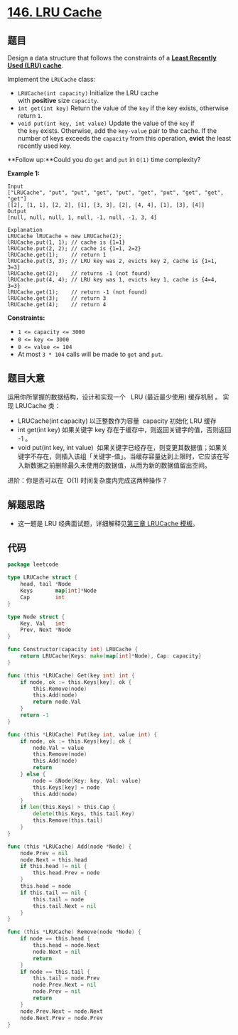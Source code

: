 # [146. LRU Cache](https://leetcode-cn.com/problems/lru-cache/)

## 题目

Design a data structure that follows the constraints of a **[Least Recently Used (LRU) cache](https://en.wikipedia.org/wiki/Cache_replacement_policies#LRU)**.

Implement the `LRUCache` class:

- `LRUCache(int capacity)` Initialize the LRU cache with **positive** size `capacity`.
- `int get(int key)` Return the value of the `key` if the key exists, otherwise return `1`.
- `void put(int key, int value)` Update the value of the `key` if the `key` exists. Otherwise, add the `key-value` pair to the cache. If the number of keys exceeds the `capacity` from this operation, **evict** the least recently used key.

**Follow up:**Could you do `get` and `put` in `O(1)` time complexity?

**Example 1:**

```
Input
["LRUCache", "put", "put", "get", "put", "get", "put", "get", "get", "get"]
[[2], [1, 1], [2, 2], [1], [3, 3], [2], [4, 4], [1], [3], [4]]
Output
[null, null, null, 1, null, -1, null, -1, 3, 4]

Explanation
LRUCache lRUCache = new LRUCache(2);
lRUCache.put(1, 1); // cache is {1=1}
lRUCache.put(2, 2); // cache is {1=1, 2=2}
lRUCache.get(1);    // return 1
lRUCache.put(3, 3); // LRU key was 2, evicts key 2, cache is {1=1, 3=3}
lRUCache.get(2);    // returns -1 (not found)
lRUCache.put(4, 4); // LRU key was 1, evicts key 1, cache is {4=4, 3=3}
lRUCache.get(1);    // return -1 (not found)
lRUCache.get(3);    // return 3
lRUCache.get(4);    // return 4

```

**Constraints:**

- `1 <= capacity <= 3000`
- `0 <= key <= 3000`
- `0 <= value <= 104`
- At most `3 * 104` calls will be made to `get` and `put`.

## 题目大意

运用你所掌握的数据结构，设计和实现一个   LRU (最近最少使用) 缓存机制 。
实现 LRUCache 类：

- LRUCache(int capacity) 以正整数作为容量  capacity 初始化 LRU 缓存
- int get(int key) 如果关键字 key 存在于缓存中，则返回关键字的值，否则返回 -1 。
- void put(int key, int value)  如果关键字已经存在，则变更其数据值；如果关键字不存在，则插入该组「关键字-值」。当缓存容量达到上限时，它应该在写入新数据之前删除最久未使用的数据值，从而为新的数据值留出空间。

进阶：你是否可以在  O(1) 时间复杂度内完成这两种操作？

## 解题思路

- 这一题是 LRU 经典面试题，详细解释见[第三章 LRUCache 模板](https://books.halfrost.com/leetcode/ChapterThree/LRUCache/)。

## 代码

```go
package leetcode

type LRUCache struct {
	head, tail *Node
	Keys       map[int]*Node
	Cap        int
}

type Node struct {
	Key, Val   int
	Prev, Next *Node
}

func Constructor(capacity int) LRUCache {
	return LRUCache{Keys: make(map[int]*Node), Cap: capacity}
}

func (this *LRUCache) Get(key int) int {
	if node, ok := this.Keys[key]; ok {
		this.Remove(node)
		this.Add(node)
		return node.Val
	}
	return -1
}

func (this *LRUCache) Put(key int, value int) {
	if node, ok := this.Keys[key]; ok {
		node.Val = value
		this.Remove(node)
		this.Add(node)
		return
	} else {
		node = &Node{Key: key, Val: value}
		this.Keys[key] = node
		this.Add(node)
	}
	if len(this.Keys) > this.Cap {
		delete(this.Keys, this.tail.Key)
		this.Remove(this.tail)
	}
}

func (this *LRUCache) Add(node *Node) {
	node.Prev = nil
	node.Next = this.head
	if this.head != nil {
		this.head.Prev = node
	}
	this.head = node
	if this.tail == nil {
		this.tail = node
		this.tail.Next = nil
	}
}

func (this *LRUCache) Remove(node *Node) {
	if node == this.head {
		this.head = node.Next
		node.Next = nil
		return
	}
	if node == this.tail {
		this.tail = node.Prev
		node.Prev.Next = nil
		node.Prev = nil
		return
	}
	node.Prev.Next = node.Next
	node.Next.Prev = node.Prev
}
```
